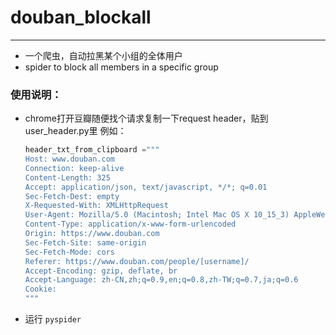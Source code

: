# douban_blockall


---------------------------------

- 一个爬虫，自动拉黑某个小组的全体用户
- spider to block all members in a specific group


### 使用说明：

- chrome打开豆瓣随便找个请求复制一下request header，贴到user_header.py里 例如：

  ```python
  header_txt_from_clipboard ="""
  Host: www.douban.com
  Connection: keep-alive
  Content-Length: 325
  Accept: application/json, text/javascript, */*; q=0.01
  Sec-Fetch-Dest: empty
  X-Requested-With: XMLHttpRequest
  User-Agent: Mozilla/5.0 (Macintosh; Intel Mac OS X 10_15_3) AppleWebKit/537.36 (KHTML, like Gecko) Chrome/80.0.3987.132 Safari/537.36
  Content-Type: application/x-www-form-urlencoded
  Origin: https://www.douban.com
  Sec-Fetch-Site: same-origin
  Sec-Fetch-Mode: cors
  Referer: https://www.douban.com/people/[username]/
  Accept-Encoding: gzip, deflate, br
  Accept-Language: zh-CN,zh;q=0.9,en;q=0.8,zh-TW;q=0.7,ja;q=0.6
  Cookie: 
  """
  ```
  
- 运行 `pyspider`
